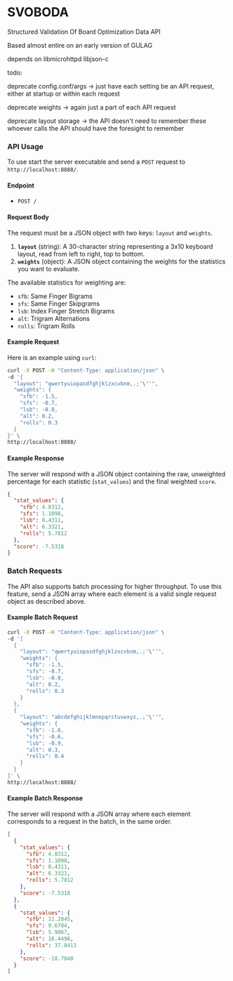 # SVOBODA
Structured Validation Of Board Optimization Data API

Based almost entire on an early version of GULAG

depends on libmicrohttpd libjson-c

todo:

deprecate config.conf/args -> just have each setting be an API request, either at startup or within each request

deprecate weights -> again just a part of each API request

deprecate layout storage -> the API doesn't need to remember these whoever calls the API should have the foresight to remember


### API Usage

To use start the server executable and send a `POST` request to `http://localhost:8888/`.

#### Endpoint

*   `POST /`

#### Request Body

The request must be a JSON object with two keys: `layout` and `weights`.

1.  **`layout`** (string): A 30-character string representing a 3x10 keyboard layout, read from left to right, top to bottom.
2.  **`weights`** (object): A JSON object containing the weights for the statistics you want to evaluate.

The available statistics for weighting are:
*   `sfb`: Same Finger Bigrams
*   `sfs`: Same Finger Skipgrams
*   `lsb`: Index Finger Stretch Bigrams
*   `alt`: Trigram Alternations
*   `rolls`: Trigram Rolls

#### Example Request

Here is an example using `curl`:

```bash
curl -X POST -H "Content-Type: application/json" \
-d '{
  "layout": "qwertyuiopasdfghjklzxcvbnm,.;'\''",
  "weights": {
    "sfb": -1.5,
    "sfs": -0.7,
    "lsb": -0.8,
    "alt": 0.2,
    "rolls": 0.3
  }
}' \
http://localhost:8888/
```

#### Example Response

The server will respond with a JSON object containing the raw, unweighted percentage for each statistic (`stat_values`) and the final weighted `score`.

```json
{
  "stat_values": {
    "sfb": 4.8312,
    "sfs": 1.1098,
    "lsb": 0.4311,
    "alt": 6.3321,
    "rolls": 5.7812
  },
  "score": -7.5318
}
```

### Batch Requests

The API also supports batch processing for higher throughput. To use this feature, send a JSON array where each element is a valid single request object as described above.

#### Example Batch Request

```bash
curl -X POST -H "Content-Type: application/json" \
-d '[
  {
    "layout": "qwertyuiopasdfghjklzxcvbnm,.;'\''",
    "weights": {
      "sfb": -1.5,
      "sfs": -0.7,
      "lsb": -0.8,
      "alt": 0.2,
      "rolls": 0.3
    }
  },
  {
    "layout": "abcdefghijklmnopqrstuvwxyz,.;'\''",
    "weights": {
      "sfb": -1.6,
      "sfs": -0.6,
      "lsb": -0.9,
      "alt": 0.3,
      "rolls": 0.4
    }
  }
]' \
http://localhost:8888/
```

#### Example Batch Response

The server will respond with a JSON array where each element corresponds to a request in the batch, in the same order.

```json
[
  {
    "stat_values": {
      "sfb": 4.8312,
      "sfs": 1.1098,
      "lsb": 0.4311,
      "alt": 6.3321,
      "rolls": 5.7812
    },
    "score": -7.5318
  },
  {
    "stat_values": {
      "sfb": 11.2045,
      "sfs": 9.6704,
      "lsb": 5.9067,
      "alt": 16.4498,
      "rolls": 37.8413
    },
    "score": -18.7840
  }
]
```
